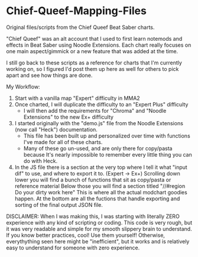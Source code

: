 # Chief-Queef-Mapping-Files
Original files/scripts from the Chief Queef Beat Saber charts. 

"Chief Queef" was an alt account that I used to first learn notemods and effects in Beat Saber using Noodle Extensions.
Each chart really focuses on one main aspect/gimmick or a new feature that was added at the time. 

I still go back to these scripts as a reference for charts that I'm currently working on, so I figured I'd post them up here as well for others to pick apart and see how things are done. 


My Workflow:
1. Start with a vanilla map "Expert" difficulty in MMA2
2. Once charted, I will duplicate the difficulty to an "Expert Plus" difficulty
    - I will then add the requirements for "Chroma" and "Noodle Extensions" to the new Ex+ difficulty
3. I started originally with the "demo.js" file from the Noodle Extensions (now call "Heck") documentation. 
    - This file has been built up and personalized over time with functions I've made for all of these charts.
    - Many of these go un-used, and are only there for copy/pasta because It's nearly impossible to remember every little thing you can do with Heck.
4. In the JS file there is a section at the very top where I tell it what "input dif" to use, and where to export it to. (Expert -> Ex+)
   Scrolling down lower you will find a bunch of functions that sit as copy/pasta or reference material 
   Below those you will find a section titled "//#region Do your dirty work here" This is where all the actual modchart goodies happen. 
   At the bottom are all the fuctions that handle exporting and sorting of the final output JSON file. 






DISCLAIMER: When I was making this, I was starting with literally ZERO experience with any kind of scripting or coding. 
This code is very rough, but it was very readable and simple for my smooth slippery brain to understand. 
If you know better practices, cool! Use them yourself!
Otherwise, everythything seen here might be "inefficient", but it works and is relatively easy to understand for someone with zero experience.  
